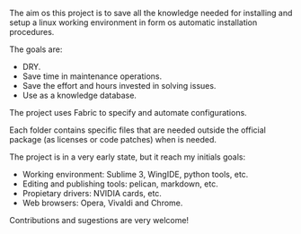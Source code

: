 The aim os this project is to save all the knowledge needed for installing and setup a linux working environment in form os automatic installation procedures.

The goals are:

- DRY.
- Save time in maintenance operations.
- Save the effort and hours invested in solving issues.
- Use as a knowledge database.

The project uses Fabric to specify and automate configurations.

Each folder contains specific files that are needed outside the official package (as licenses or code patches) when is needed.

The project is in a very early state, but it reach my initials goals:

- Working environment: Sublime 3, WingIDE, python tools, etc.
- Editing and publishing tools: pelican, markdown, etc.
- Propietary drivers: NVIDIA cards, etc.
- Web browsers: Opera, Vivaldi and Chrome.


Contributions and sugestions are very welcome!
